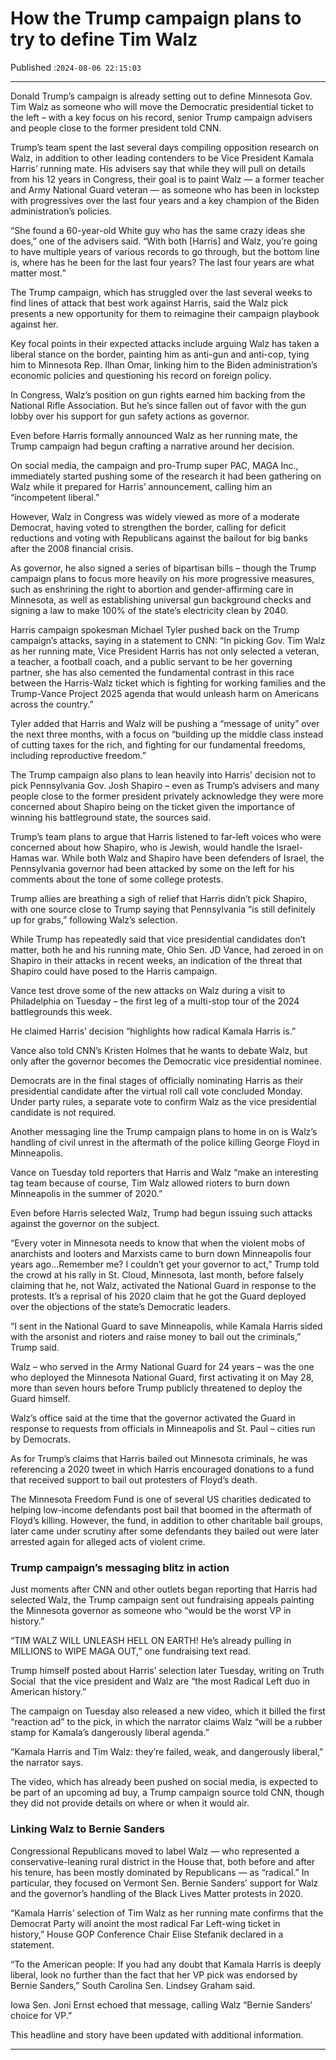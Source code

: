 # How the Trump campaign plans to try to define Tim Walz

Published :`2024-08-06 22:15:03`

---

Donald Trump’s campaign is already setting out to define Minnesota Gov. Tim Walz as someone who will move the Democratic presidential ticket to the left – with a key focus on his record, senior Trump campaign advisers and people close to the former president told CNN.

Trump’s team spent the last several days compiling opposition research on Walz, in addition to other leading contenders to be Vice President Kamala Harris’ running mate. His advisers say that while they will pull on details from his 12 years in Congress, their goal is to paint Walz — a former teacher and Army National Guard veteran — as someone who has been in lockstep with progressives over the last four years and a key champion of the Biden administration’s policies.

“She found a 60-year-old White guy who has the same crazy ideas she does,” one of the advisers said. “With both [Harris] and Walz, you’re going to have multiple years of various records to go through, but the bottom line is, where has he been for the last four years? The last four years are what matter most.”

The Trump campaign, which has struggled over the last several weeks to find lines of attack that best work against Harris, said the Walz pick presents a new opportunity for them to reimagine their campaign playbook against her.

Key focal points in their expected attacks include arguing Walz has taken a liberal stance on the border, painting him as anti-gun and anti-cop, tying him to Minnesota Rep. Ilhan Omar, linking him to the Biden administration’s economic policies and questioning his record on foreign policy.

In Congress, Walz’s position on gun rights earned him backing from the National Rifle Association. But he’s since fallen out of favor with the gun lobby over his support for gun safety actions as governor.

Even before Harris formally announced Walz as her running mate, the Trump campaign had begun crafting a narrative around her decision.

On social media, the campaign and pro-Trump super PAC, MAGA Inc., immediately started pushing some of the research it had been gathering on Walz while it prepared for Harris’ announcement, calling him an “incompetent liberal.”

However, Walz in Congress was widely viewed as more of a moderate Democrat, having voted to strengthen the border, calling for deficit reductions and voting with Republicans against the bailout for big banks after the 2008 financial crisis.

As governor, he also signed a series of bipartisan bills – though the Trump campaign plans to focus more heavily on his more progressive measures, such as enshrining the right to abortion and gender-affirming care in Minnesota, as well as establishing universal gun background checks and signing a law to make 100% of the state’s electricity clean by 2040.

Harris campaign spokesman Michael Tyler pushed back on the Trump campaign’s attacks, saying in a statement to CNN: “In picking Gov. Tim Walz as her running mate, Vice President Harris has not only selected a veteran, a teacher, a football coach, and a public servant to be her governing partner, she has also cemented the fundamental contrast in this race between the Harris-Walz ticket which is fighting for working families and the Trump-Vance Project 2025 agenda that would unleash harm on Americans across the country.”

Tyler added that Harris and Walz will be pushing a “message of unity” over the next three months, with a focus on “building up the middle class instead of cutting taxes for the rich, and fighting for our fundamental freedoms, including reproductive freedom.”

The Trump campaign also plans to lean heavily into Harris’ decision not to pick Pennsylvania Gov. Josh Shapiro – even as Trump’s advisers and many people close to the former president privately acknowledge they were more concerned about Shapiro being on the ticket given the importance of winning his battleground state, the sources said.

Trump’s team plans to argue that Harris listened to far-left voices who were concerned about how Shapiro, who is Jewish, would handle the Israel-Hamas war. While both Walz and Shapiro have been defenders of Israel, the Pennsylvania governor had been attacked by some on the left for his comments about the tone of some college protests.

Trump allies are breathing a sigh of relief that Harris didn’t pick Shapiro, with one source close to Trump saying that Pennsylvania “is still definitely up for grabs,” following Walz’s selection.

While Trump has repeatedly said that vice presidential candidates don’t matter, both he and his running mate, Ohio Sen. JD Vance, had zeroed in on Shapiro in their attacks in recent weeks, an indication of the threat that Shapiro could have posed to the Harris campaign.

Vance test drove some of the new attacks on Walz during a visit to Philadelphia on Tuesday – the first leg of a multi-stop tour of the 2024 battlegrounds this week.

He claimed Harris’ decision “highlights how radical Kamala Harris is.”

Vance also told CNN’s Kristen Holmes that he wants to debate Walz, but only after the governor becomes the Democratic vice presidential nominee.

Democrats are in the final stages of officially nominating Harris as their presidential candidate after the virtual roll call vote concluded Monday. Under party rules, a separate vote to confirm Walz as the vice presidential candidate is not required.

Another messaging line the Trump campaign plans to home in on is Walz’s handling of civil unrest in the aftermath of the police killing George Floyd in Minneapolis.

Vance on Tuesday told reporters that Harris and Walz “make an interesting tag team because of course, Tim Walz allowed rioters to burn down Minneapolis in the summer of 2020.”

Even before Harris selected Walz, Trump had begun issuing such attacks against the governor on the subject.

“Every voter in Minnesota needs to know that when the violent mobs of anarchists and looters and Marxists came to burn down Minneapolis four years ago…Remember me? I couldn’t get your governor to act,” Trump told the crowd at his rally in St. Cloud, Minnesota, last month, before falsely claiming that he, not Walz, activated the National Guard in response to the protests. It’s a reprisal of his 2020 claim that he got the Guard deployed over the objections of the state’s Democratic leaders.

“I sent in the National Guard to save Minneapolis, while Kamala Harris sided with the arsonist and rioters and raise money to bail out the criminals,” Trump said.

Walz – who served in the Army National Guard for 24 years – was the one who deployed the Minnesota National Guard, first activating it on May 28, more than seven hours before Trump publicly threatened to deploy the Guard himself.

Walz’s office said at the time that the governor activated the Guard in response to requests from officials in Minneapolis and St. Paul – cities run by Democrats.

As for Trump’s claims that Harris bailed out Minnesota criminals, he was referencing a 2020 tweet in which Harris encouraged donations to a fund that received support to bail out protesters of Floyd’s death.

The Minnesota Freedom Fund is one of several US charities dedicated to helping low-income defendants post bail that boomed in the aftermath of Floyd’s killing. However, the fund, in addition to other charitable bail groups, later came under scrutiny after some defendants they bailed out were later arrested again for alleged acts of violent crime.

### Trump campaign’s messaging blitz in action

Just moments after CNN and other outlets began reporting that Harris had selected Walz, the Trump campaign sent out fundraising appeals painting the Minnesota governor as someone who “would be the worst VP in history.”

“TIM WALZ WILL UNLEASH HELL ON EARTH! He’s already pulling in MILLIONS to WIPE MAGA OUT,” one fundraising text read.

Trump himself posted about Harris’ selection later Tuesday, writing on Truth Social  that the vice president and Walz are “the most Radical Left duo in American history.”

The campaign on Tuesday also released a new video, which it billed the first “reaction ad” to the pick, in which the narrator claims Walz “will be a rubber stamp for Kamala’s dangerously liberal agenda.”

“Kamala Harris and Tim Walz: they’re failed, weak, and dangerously liberal,” the narrator says.

The video, which has already been pushed on social media, is expected to be part of an upcoming ad buy, a Trump campaign source told CNN, though they did not provide details on where or when it would air.

### Linking Walz to Bernie Sanders

Congressional Republicans moved to label Walz — who represented a conservative-leaning rural district in the House that, both before and after his tenure, has been mostly dominated by Republicans — as “radical.” In particular, they focused on Vermont Sen. Bernie Sanders’ support for Walz and the governor’s handling of the Black Lives Matter protests in 2020.

“Kamala Harris’ selection of Tim Walz as her running mate confirms that the Democrat Party will anoint the most radical Far Left-wing ticket in history,” House GOP Conference Chair Elise Stefanik declared in a statement.

“To the American people: If you had any doubt that Kamala Harris is deeply liberal, look no further than the fact that her VP pick was endorsed by Bernie Sanders,” South Carolina Sen. Lindsey Graham said.

Iowa Sen. Joni Ernst echoed that message, calling Walz “Bernie Sanders’ choice for VP.”

This headline and story have been updated with additional information.

---


